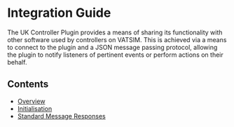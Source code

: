 # Integration Guide

The UK Controller Plugin provides a means of sharing its functionality with other software used by controllers on
VATSIM. This is achieved via a means to connect to the plugin and a JSON message passing protocol, allowing the plugin
to notify listeners of pertinent events or perform actions on their behalf.

## Contents

- [Overview](Overview/Overview.md)
- [Initialisation](Initialisation/Initialisation.md)
- [Standard Message Responses](Responses/StandardResponses.md)
